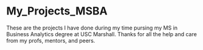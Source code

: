# My_Projects_MSBA
These are the projects I have done during my time pursing my MS in Business Analytics degree at USC Marshall. Thanks for all the help and care from my profs, mentors, and peers.
